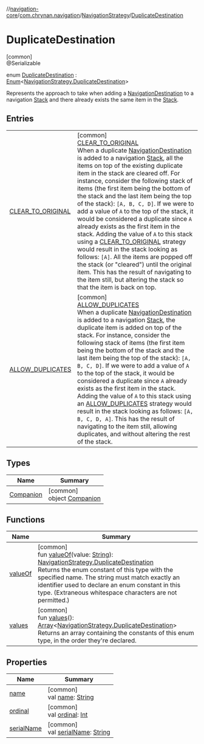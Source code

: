 //[navigation-core](../../../../index.md)/[com.chrynan.navigation](../../index.md)/[NavigationStrategy](../index.md)/[DuplicateDestination](index.md)

# DuplicateDestination

[common]\
@Serializable

enum [DuplicateDestination](index.md) : [Enum](https://kotlinlang.org/api/latest/jvm/stdlib/kotlin/-enum/index.html)&lt;[NavigationStrategy.DuplicateDestination](index.md)&gt; 

Represents the approach to take when adding a [NavigationDestination](../../index.md#1223765350%2FClasslikes%2F-215881696) to a navigation [Stack](../../../../../navigation-core/com.chrynan.navigation/-stack/index.md) and there already exists the same item in the [Stack](../../../../../navigation-core/com.chrynan.navigation/-stack/index.md).

## Entries

| | |
|---|---|
| [CLEAR_TO_ORIGINAL](-c-l-e-a-r_-t-o_-o-r-i-g-i-n-a-l/index.md) | [common]<br>[CLEAR_TO_ORIGINAL](-c-l-e-a-r_-t-o_-o-r-i-g-i-n-a-l/index.md)<br>When a duplicate [NavigationDestination](../../index.md#1223765350%2FClasslikes%2F-215881696) is added to a navigation [Stack](../../../../../navigation-core/com.chrynan.navigation/-stack/index.md), all the items on top of the existing duplicate item in the stack are cleared off. For instance, consider the following stack of items (the first item being the bottom of the stack and the last item being the top of the stack): `[A, B, C, D]`. If we were to add a value of `A` to the top of the stack, it would be considered a duplicate since `A` already exists as the first item in the stack. Adding the value of `A` to this stack using a [CLEAR_TO_ORIGINAL](-c-l-e-a-r_-t-o_-o-r-i-g-i-n-a-l/index.md) strategy would result in the stack looking as follows: `[A]`. All the items are popped off the stack (or &quot;cleared&quot;) until the original item. This has the result of navigating to the item still, but altering the stack so that the item is back on top. |
| [ALLOW_DUPLICATES](-a-l-l-o-w_-d-u-p-l-i-c-a-t-e-s/index.md) | [common]<br>[ALLOW_DUPLICATES](-a-l-l-o-w_-d-u-p-l-i-c-a-t-e-s/index.md)<br>When a duplicate [NavigationDestination](../../index.md#1223765350%2FClasslikes%2F-215881696) is added to a navigation [Stack](../../../../../navigation-core/com.chrynan.navigation/-stack/index.md), the duplicate item is added on top of the stack. For instance, consider the following stack of items (the first item being the bottom of the stack and the last item being the top of the stack): `[A, B, C, D]`. If we were to add a value of `A` to the top of the stack, it would be considered a duplicate since `A` already exists as the first item in the stack. Adding the value of `A` to this stack using an [ALLOW_DUPLICATES](-a-l-l-o-w_-d-u-p-l-i-c-a-t-e-s/index.md) strategy would result in the stack looking as follows: `[A, B, C, D, A]`. This has the result of navigating to the item still, allowing duplicates, and without altering the rest of the stack. |

## Types

| Name | Summary |
|---|---|
| [Companion](-companion/index.md) | [common]<br>object [Companion](-companion/index.md) |

## Functions

| Name | Summary |
|---|---|
| [valueOf](value-of.md) | [common]<br>fun [valueOf](value-of.md)(value: [String](https://kotlinlang.org/api/latest/jvm/stdlib/kotlin/-string/index.html)): [NavigationStrategy.DuplicateDestination](index.md)<br>Returns the enum constant of this type with the specified name. The string must match exactly an identifier used to declare an enum constant in this type. (Extraneous whitespace characters are not permitted.) |
| [values](values.md) | [common]<br>fun [values](values.md)(): [Array](https://kotlinlang.org/api/latest/jvm/stdlib/kotlin/-array/index.html)&lt;[NavigationStrategy.DuplicateDestination](index.md)&gt;<br>Returns an array containing the constants of this enum type, in the order they're declared. |

## Properties

| Name | Summary |
|---|---|
| [name](../-destination-retention/-c-l-e-a-r/index.md#-372974862%2FProperties%2F-215881696) | [common]<br>val [name](../-destination-retention/-c-l-e-a-r/index.md#-372974862%2FProperties%2F-215881696): [String](https://kotlinlang.org/api/latest/jvm/stdlib/kotlin/-string/index.html) |
| [ordinal](../-destination-retention/-c-l-e-a-r/index.md#-739389684%2FProperties%2F-215881696) | [common]<br>val [ordinal](../-destination-retention/-c-l-e-a-r/index.md#-739389684%2FProperties%2F-215881696): [Int](https://kotlinlang.org/api/latest/jvm/stdlib/kotlin/-int/index.html) |
| [serialName](serial-name.md) | [common]<br>val [serialName](serial-name.md): [String](https://kotlinlang.org/api/latest/jvm/stdlib/kotlin/-string/index.html) |
